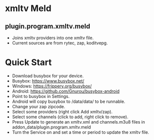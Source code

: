 # xmltv Meld

## plugin.program.xmltv.meld

* Joins xmltv providers into one xmltv file.
* Current sources are from rytec, zap, koditvepg.

# Quick Start
* Download busybox for your device. 
* Busybox: https://www.busybox.net/ 
* Windows: https://frippery.org/busybox/ 
* Android: https://github.com/Gnurou/busybox-android
* Point to busybox in Settings.
* Android will copy busybox to /data/data/ to be runnable.
* Change your zap zipcode.
* Select some providers (right click Add xmltv/zap).
* Select some channels (click to add, right click to remove).
* Press Update to generate an xmltv.xml and channels.m3u8 files in addon_data/plugin.program.xmltv.meld
* Turn the Service on and set a time or period to update the xmltv file.
